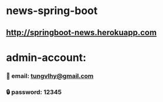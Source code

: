 # news-spring-boot

## http://springboot-news.herokuapp.com

# admin-account:
### :email: email: tungvlhy@gmail.com
### :lock: password: 12345

